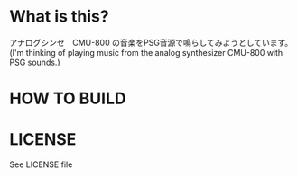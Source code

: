 # What is this?

アナログシンセ　CMU-800 の音楽をPSG音源で鳴らしてみようとしています。
(I'm thinking of playing music from the analog synthesizer CMU-800 with PSG sounds.)

# HOW TO BUILD


# LICENSE

See LICENSE file 
